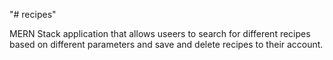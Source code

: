 "# recipes" 

MERN Stack application that allows useers to search for different recipes based on different parameters and save and delete recipes to their account.
